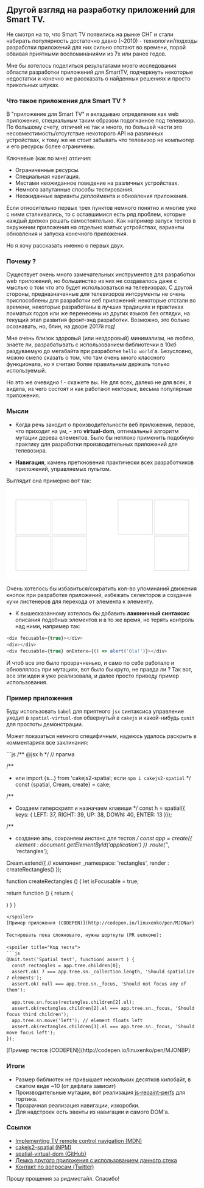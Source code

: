 ## Другой взгляд на разработку приложений для Smart TV.

Не смотря на то, что Smart TV появились на рынке СНГ и стали набирать популярность достаточно давно (~2010) - технологии/подходы
разработки приложений для них сильно отстают во времени, порой обвивая приятными воспоминаниями из 7х или ранее годов.

Мне бы хотелось поделиться результатами моего исследования области разработки приложений для SmartTV, подчеркнуть некоторые 
недостатки и конечно же рассказать о найденных решениях и просто прикольных штуках.

### Что такое приложения для Smart TV ?

В "приложение для Smart TV" я вкладываю определение как web приложения, специальным таким образом подогнанное под телевизор.
По большому счету, отличий не так и много, по большей части это несовместимость/отсутствие некоторого API на различных устройствах, к тому же не стоит забывать что телевизор не компьютер и его ресурсы более ограничены.

Ключевые (как по мне) отличия:

* Ограниченные ресурсы.
* Специальная навигация.
* Местами неожиданное поведение на различных устройствах.
* Немного запутанные способы тестирования.
* Неожиданные варианты деплоймента и обновления приложения.

Если относительно первых трех пунктов немного понятно и многие уже с ними сталкивались, то с оставшимися есть ряд проблем, которые каждый должен решать самостоятельно. Как например запуск тестов в окружении приложения на отдельно взятых устройствах, варианты обновления и запуска конечного приложения.

Но я хочу рассказать именно о первых двух.

### Почему ?

Существует очень много замечательных инструментов для разработки web приложений, но большинство из них не создавалось даже с 
мыслью о том что это будет использоваться на телевизорах. С другой стороны, предназначенные для телевизоров интсрументы не очень приспособлены для разработки веб приложений: некоторые отстали во времени, некоторые разработаны в лучших традициях и практиках лохматых годов или же перенесены из других языков без оглядки, на текущий этап развития фронт-энд разработки. Возможно, это больно осознавать, но, блин, на дворе 2017й год!

Мне очень близок здоровый (или нездоровый) минимализм, не люблю, знаете ли, разрабатывать с использованием библиотечки в 10кб раздуваемую до мегабайта при разработке `hello world`'a. Безусловно, можно смело сказать о том, что там очень много классного функционала, но я считаю более правильным держать только используемый.

Но это же очевидно ! - скажете вы. Не для всех, далеко не для всех, я видела, из чего состоят и как работают некторые, весьма популярные приложения. 

### Мысли

* Когда речь заходит о производительности веб приложения, первое, что приходит на ум, - это **virtual-dom**, оптимальный алгоритм мутации дерева елементов. Было бы неплохо применить подобную практику для разработки производительных приложений для телевозира.

* **Навигация**, камень преткновения практически всех разработчиков приложений, управляемых пультом.

Выглядит она примерно вот так:

[![Spatial-Demo](https://raw.githubusercontent.com/behind-the-moon/markdown-drive/habrahabr/contrib/spatial-navigation.gif)](http://codepen.io/linuxenko/full/MJONar/)

Очень хотелось бы избавиться/сократить кол-во упоминаний движения кнопок при разработке приложений, избежать селекторов и создание кучи листенеров для перехода от элемента к элементу.

* К вышесказанному хотелось бы добавить **лаконичный синтаксис** описания подобных элементов и в то же время, не терять контроль над ними, например так:

```js
<div focusable={true}></div>
<div></div>
<div focusable={true} onEnterx={() => alert('Ola!')}></div>
```

И чтоб все это было прозрачненько, и само по себе работало и обновлялось при мутациях, вот было бы круто, не правда ли ? Так вот, все эти идеи я уже реализовала, и далее просто приведу пример использования.

### Пример приложения

Буду использовать `babel` для приятного `jsx` синтаксиса управление уходит в `spatial-virtual-dom` обвернутый в `cakejs` и какой-нибудь `qunit` для простоты демонстрации.

Может показаться немного специфичным, надеюсь удалось раскрыть в комментариях все заклинания:

<spoiler title="Пример кода">
```js
/** @jsx h */   // прагма

/**
 * или import {s...} from 'cakejs2-spatial; если `npm i cakejs2-spatial`
 */
const {spatial, Cream, create} = cake; 

/**
 * Создаем гиперскрипт и назначаем клавиши
 */
const h = spatial({ keys: {
  LEFT: 37,
  RIGHT: 39,
  UP: 38,
  DOWN: 40,
  ENTER: 13
}});

/**
 * создание апы, сохраняем инстанс для тестов
 */
const app = create({ 
  element : document.getElementById('application')
})
.route('*', 'rectangles');

Cream.extend({   // компонент
  _namespace: 'rectangles',
  render : createRectangles()
});

function createRectangles () {
  let isFocusable = true;
  
  return function () {
    return (
      <div className="rectangles">
        <div focusable={isFocusable} className="rectangles--left"></div>
        <div focusable={isFocusable} className="rectangles--left"></div>
        <div focusable={isFocusable} className="rectangles--right"></div>
        <div focusable={isFocusable} className="rectangles--right"></div>
        <div focusable={isFocusable} className="rectangles--right"></div>
        <div focusable={isFocusable} className="rectangles--left"></div>
        <div focusable={isFocusable} className="rectangles--left"></div>
      </div>
    )
  }
}
```
</spoiler>
[Пример приложения (CODEPEN)](http://codepen.io/linuxenko/pen/MJONar)

Тестировать пока сложновато, нужны шорткуты (PR велкоме):

<spoiler title="Код теста">
```js
QUnit.test('Spatial test', function( assert ) {
  const rectangles = app.tree.children[0];
  assert.ok( 7 === app.tree.sn._collection.length, 'Should spatialize 7 elements');
  assert.ok( null === app.tree.sn._focus, 'Should not focus any of them');
  
  app.tree.sn.focus(rectangles.children[2].el);
  assert.ok(rectangles.children[2].el === app.tree.sn._focus, 'Should focus third children');
  app.tree.sn.move('left'); // element floats left
  assert.ok(rectangles.children[3].el === app.tree.sn._focus, 'Should move focus left');
});
```
</spoiler>
[Пример тестов (CODEPEN)](http://codepen.io/linuxenko/pen/MJONBP)

### Итоги
 
 * Размер библиотек не привышает нескольких десятков килобайт, в сжатом виде ~10 (от дефлата зависит)
 * Производительные мутации, вот реализация [js-repaint-perfs](https://15lyfromsaturn.github.io/js-repaint-perfs/cakejs/index.html) для тортика.
 * Прозрачная реализация навигации, изкоробки.
 * Для надстроек есть эвенты из навигации и самого DOM'a.

### Ссылки

* [Implementing TV remote control navigation (MDN)](https://developer.mozilla.org/en-US/docs/Mozilla/Firefox_OS_for_TV/TV_remote_control_navigation)
* [cakejs2-spatial (NPM)](https://www.npmjs.com/package/cakejs2-spatial)
* [spatial-virtual-dom (GitHub)](https://github.com/linuxenko/spatial-virtual-dom)
* [Демка другого приложения с использованием данного стека](https://public-isbkayrpog.now.sh/)
* [Контакт по вопросам (Twitter)](https://twitter.com/linuxenko)

Прошу прощения за ридмистайл. Спасибо!
